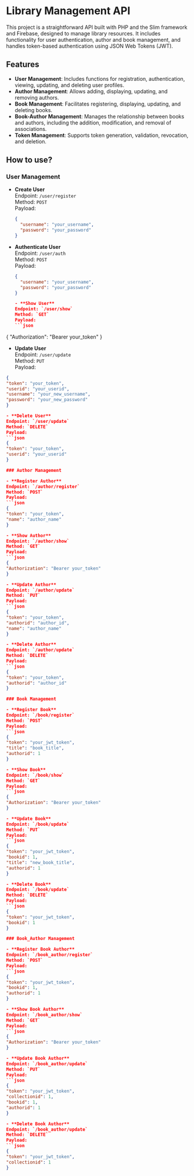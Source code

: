 # Library Management API

This project is a straightforward API built with PHP and the Slim framework and Firebase, designed to manage library resources. It includes functionality for user authentication, author and book management, and handles token-based authentication using JSON Web Tokens (JWT).

## Features

- **User Management**: Includes functions for registration, authentication, viewing, updating, and deleting user profiles.
- **Author Management**: Allows adding, displaying, updating, and removing authors.
- **Book Management**: Facilitates registering, displaying, updating, and deleting books.
- **Book-Author Management**: Manages the relationship between books and authors, including the addition, modification, and removal of associations.
- **Token Management**: Supports token generation, validation, revocation, and deletion.

## How to use?

### User Management

- **Create User**  
  Endpoint: `/user/register`  
  Method: `POST`  
  Payload:  
  ```json
  {
    "username": "your_username",
    "password": "your_password"
  }
  
- **Authenticate User**  
  Endpoint: `/user/auth`  
  Method: `POST`  
  Payload:  
  ```json
  {
    "username": "your_username",
    "password": "your_password"
  }

  - **Show User**  
  Endpoint: `/user/show`  
  Method: `GET`  
  Payload:  
  ```json
{
  "Authorization": "Bearer your_token"
}

  - **Update User**  
  Endpoint: `/user/update`  
  Method: `PUT`  
  Payload:  
  ```json
{
  "token": "your_token",
  "userid": "your_userid",
  "username": "your_new_username",
  "password": "your_new_password"
}

  - **Delete User**  
  Endpoint: `/user/update`  
  Method: `DELETE`  
  Payload:  
  ```json
{
  "token": "your_token",
  "userid": "your_userid"
}

### Author Management

- **Register Author**  
  Endpoint: `/author/register`  
  Method: `POST`  
  Payload:  
  ```json
  {
  "token": "your_token",
  "name": "author_name"
  }

  - **Show Author**  
  Endpoint: `/author/show`  
  Method: `GET`  
  Payload:  
  ```json
{
  "Authorization": "Bearer your_token"
}

  - **Update Author**  
  Endpoint: `/author/update`  
  Method: `PUT`  
  Payload:  
  ```json
{
  "token": "your_token",
  "authorid": "author_id",
  "name": "author_name"
}

  - **Delete Author**  
  Endpoint: `/author/update`  
  Method: `DELETE`  
  Payload:  
  ```json
{
  "token": "your_token",
  "authorid": "author_id"
}

### Book Management

- **Register Book**  
  Endpoint: `/book/register`  
  Method: `POST`  
  Payload:  
  ```json
  {
  "token": "your_jwt_token",
  "title": "book_title",
  "authorid": 1
  }

  - **Show Book**  
  Endpoint: `/book/show`  
  Method: `GET`  
  Payload:  
  ```json
{
  "Authorization": "Bearer your_token"
}

  - **Update Book**  
  Endpoint: `/book/update`  
  Method: `PUT`  
  Payload:  
  ```json
{
  "token": "your_jwt_token",
  "bookid": 1,
  "title": "new_book_title",
  "authorid": 1
}

  - **Delete Book**  
  Endpoint: `/book/update`  
  Method: `DELETE`  
  Payload:  
  ```json
{
  "token": "your_jwt_token",
  "bookid": 1
}

### Book_Author Management

- **Register Book Author**  
  Endpoint: `/book_author/register`  
  Method: `POST`  
  Payload:  
  ```json
  {
  "token": "your_jwt_token",
  "bookid": 1,
  "authorid": 1
  }

  - **Show Book Author**  
  Endpoint: `/book_author/show`  
  Method: `GET`  
  Payload:  
  ```json
{
  "Authorization": "Bearer your_token"
}

  - **Update Book Author**  
  Endpoint: `/book_author/update`  
  Method: `PUT`  
  Payload:  
  ```json
{
  "token": "your_jwt_token",
  "collectionid": 1,
  "bookid": 1,
  "authorid": 1
}

  - **Delete Book Author**  
  Endpoint: `/book_author/update`  
  Method: `DELETE`  
  Payload:  
  ```json
{
  "token": "your_jwt_token",
  "collectionid": 1
}
